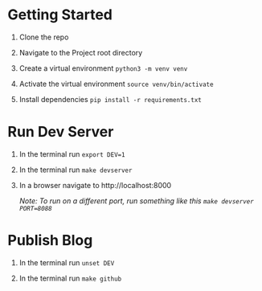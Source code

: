 # Getting Started

1. Clone the repo

2. Navigate to the Project root directory

3. Create a virtual environment `python3 -m venv venv`

4. Activate the virtual environment `source venv/bin/activate`

5. Install dependencies `pip install -r requirements.txt`

# Run Dev Server

1. In the terminal run `export DEV=1`

2. In the terminal run `make devserver`

3. In a browser navigate to http://localhost:8000

    *Note: To run on a different port, run something like this `make devserver PORT=8088`* 

# Publish Blog

1. In the terminal run `unset DEV`

2. In the terminal run `make github`
